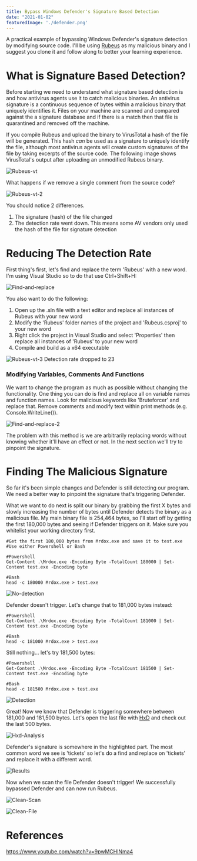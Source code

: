 ```yaml
---
title: Bypass Windows Defender's Signature Based Detection
date: "2021-01-02"
featuredImage: './defender.png'
---
```


A practical example of bypassing Windows Defender's signature detection by modifying source code<!-- end -->. I'll be using <a href="https://github.com/GhostPack/Rubeus">Rubeus</a> as my malicious binary and I suggest you clone it and follow along to better your learning experience.

# What is Signature Based Detection?

Before starting we need to understand what signature based detection is and how antivirus agents use it to catch malicious binaries. An antivirus signature is a continuous sequence of bytes within a malicious binary that uniquely identifies it. Files on your machine are scanned and compared against the a signature database and if there is a match then that file is quarantined and removed off the machine.

If you compile Rubeus and upload the binary to VirusTotal a hash of the file will be generated. This hash <i>can</i> be used as a signature to uniquely identify the file, although most antivirus agents will create custom signatures of the file by taking excerpts of the source code. The following image shows VirusTotal's output after uploading an unmodified Rubeus binary.

![Rubeus-vt](./vt-rubeus-hash.png)

What happens if we remove a single comment from the source code?

![Rubeus-vt-2](./vt-rubeus-hash-2.png)

You should notice 2 differences.

1.  The signature (hash) of the file changed
2.  The detection rate went down. This means some AV vendors only used the hash of the file for signature detection

# Reducing The Detection Rate

First thing's first, let's find and replace the term 'Rubeus' with a new word. I'm using Visual Studio so to do that use Ctrl+Shift+H:

![Find-and-replace](./find-and-replace-all.png)

You also want to do the following:
1.  Open up the .sln file with a text editor and replace all instances of Rubeus with your new word
2.  Modify the 'Rubeus' folder names of the project and 'Rubeus.csproj' to your new word
3.  Right click the project in Visual Studio and select 'Properties' then replace all instances of 'Rubeus' to your new word
4.  Compile and build as a x64 executable

![Rubeus-vt-3](./vt-rubeus-hash-3.png)
Detection rate dropped to 23

### Modifying Variables, Comments And Functions

We want to change the program as much as possible without changing the functionality. One thing you can do is find and replace all on variable names and function names. Look for malicious keywords like 'Bruteforcer' and replace that. Remove comments and modify text within print methods (e.g. Console.WriteLine()).

![Find-and-replace-2](./find-and-replace-all-2.png)

The problem with this method is we are arbitrarily replacing words without knowing whether it'll have an effect or not. In the next section we'll try to pinpoint the signature.

# Finding The Malicious Signature

So far it's been simple changes and Defender is still detecting our program. We need a better way to pinpoint the signature that's triggering Defender.

What we want to do next is split our binary by grabbing the first X bytes and slowly increasing the number of bytes until Defender detects the binary as a malicious file. My main binary file is 254,464 bytes, so I'll start off by getting the first 180,000 bytes and seeing if Defender triggers on it. Make sure you whitelist your working directory first.

    #Get the first 180,000 bytes from Mrdox.exe and save it to test.exe
    #Use either Powershell or Bash

    #Powershell
    Get-Content .\Mrdox.exe -Encoding Byte -TotalCount 180000 | Set-Content test.exe -Encoding byte

    #Bash
    head -c 180000 Mrdox.exe > test.exe

![No-detection](./no-detection.gif)

Defender doesn't trigger. Let's change that to 181,000 bytes instead:

    #Powershell
    Get-Content .\Mrdox.exe -Encoding Byte -TotalCount 181000 | Set-Content test.exe -Encoding byte

    #Bash
    head -c 181000 Mrdox.exe > test.exe


Still nothing... let's try 181,500 bytes:

    #Powershell
    Get-Content .\Mrdox.exe -Encoding Byte -TotalCount 181500 | Set-Content test.exe -Encoding byte

    #Bash
    head -c 181500 Mrdox.exe > test.exe


![Detection](./detection.gif)

Great! Now we know that Defender is triggering somewhere between 181,000 and 181,500 bytes. Let's open the last file with <a href="https://mh-nexus.de/en/hxd/">HxD</a> and check out the last 500 bytes.

![Hxd-Analysis](./hxd-analysis.png)

Defender's signature is somewhere in the highlighted part. The most common word we see is 'tickets' so let's do a find and replace on 'tickets' and replace it with a different word.

![Results](./find-and-replace-all-results.png)

Now when we scan the file Defender doesn't trigger! We successfully bypassed Defender and can now run Rubeus.

![Clean-Scan](./clean-scan.gif)

![Clean-File](./clean-file.png)

# References

https://www.youtube.com/watch?v=9pwMCHlNma4